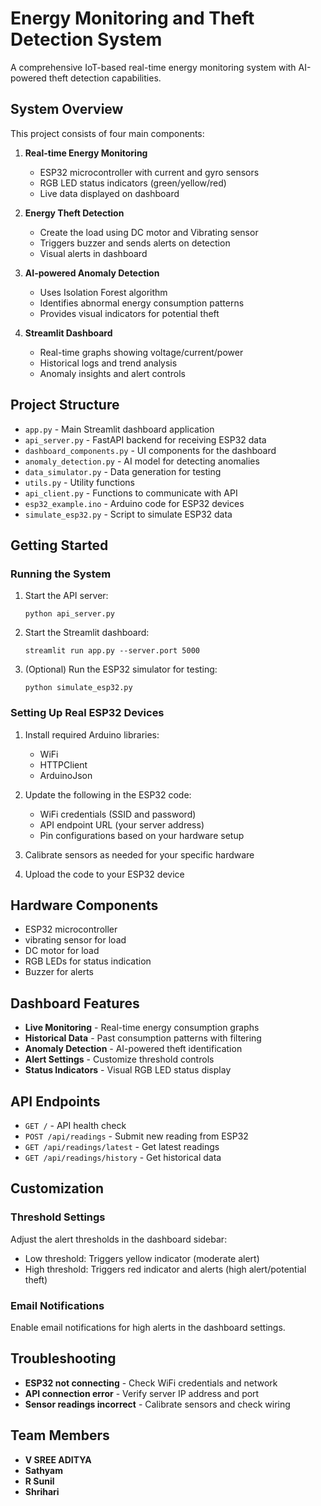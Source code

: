 # Energy Monitoring and Theft Detection System

A comprehensive IoT-based real-time energy monitoring system with AI-powered theft detection capabilities.

## System Overview

This project consists of four main components:

1. **Real-time Energy Monitoring**
   - ESP32 microcontroller with current and gyro sensors
   - RGB LED status indicators (green/yellow/red)
   - Live data displayed on dashboard

2. **Energy Theft Detection**
   - Create the load using DC motor and Vibrating sensor
   - Triggers buzzer and sends alerts on detection
   - Visual alerts in dashboard

3. **AI-powered Anomaly Detection**
   - Uses Isolation Forest algorithm
   - Identifies abnormal energy consumption patterns
   - Provides visual indicators for potential theft

4. **Streamlit Dashboard**
   - Real-time graphs showing voltage/current/power
   - Historical logs and trend analysis
   - Anomaly insights and alert controls

## Project Structure

- `app.py` - Main Streamlit dashboard application
- `api_server.py` - FastAPI backend for receiving ESP32 data
- `dashboard_components.py` - UI components for the dashboard
- `anomaly_detection.py` - AI model for detecting anomalies
- `data_simulator.py` - Data generation for testing
- `utils.py` - Utility functions
- `api_client.py` - Functions to communicate with API
- `esp32_example.ino` - Arduino code for ESP32 devices
- `simulate_esp32.py` - Script to simulate ESP32 data

## Getting Started

### Running the System

1. Start the API server:
   ```
   python api_server.py
   ```

2. Start the Streamlit dashboard:
   ```
   streamlit run app.py --server.port 5000
   ```

3. (Optional) Run the ESP32 simulator for testing:
   ```
   python simulate_esp32.py
   ```

### Setting Up Real ESP32 Devices

1. Install required Arduino libraries:
   - WiFi
   - HTTPClient
   - ArduinoJson

2. Update the following in the ESP32 code:
   - WiFi credentials (SSID and password)
   - API endpoint URL (your server address)
   - Pin configurations based on your hardware setup

3. Calibrate sensors as needed for your specific hardware

4. Upload the code to your ESP32 device

## Hardware Components

- ESP32 microcontroller
- vibrating sensor for load
- DC motor for load
- RGB LEDs for status indication
- Buzzer for alerts


## Dashboard Features

- **Live Monitoring** - Real-time energy consumption graphs
- **Historical Data** - Past consumption patterns with filtering
- **Anomaly Detection** - AI-powered theft identification
- **Alert Settings** - Customize threshold controls
- **Status Indicators** - Visual RGB LED status display

## API Endpoints

- `GET /` - API health check
- `POST /api/readings` - Submit new reading from ESP32
- `GET /api/readings/latest` - Get latest readings
- `GET /api/readings/history` - Get historical data

## Customization

### Threshold Settings

Adjust the alert thresholds in the dashboard sidebar:
- Low threshold: Triggers yellow indicator (moderate alert)
- High threshold: Triggers red indicator and alerts (high alert/potential theft)

### Email Notifications

Enable email notifications for high alerts in the dashboard settings.

## Troubleshooting

- **ESP32 not connecting** - Check WiFi credentials and network
- **API connection error** - Verify server IP address and port
- **Sensor readings incorrect** - Calibrate sensors and check wiring

## Team Members
 - **V SREE ADITYA**
 - **Sathyam**
 - **R Sunil**
 - **Shrihari**

